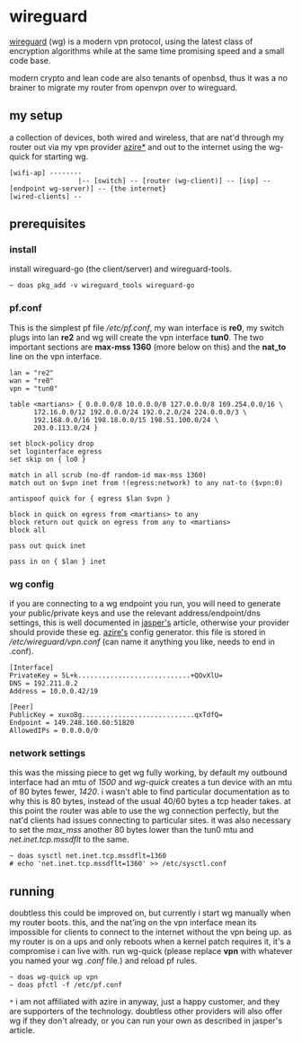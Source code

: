 # wireguard

[wireguard](https://www.wireguard.com/) (wg) is a modern vpn protocol, using the latest class of encryption algorithms while at the same time promising speed and a small code base.

modern crypto and lean code are also tenants of openbsd, thus it was a no brainer to migrate my router from openvpn over to wireguard.

## my setup

a collection of devices, both wired and wireless, that are nat'd through my router out via my vpn provider [azire\*](https://www.azirevpn.com/wireguard) and out to the internet using the wg-quick for starting wg.

```
[wifi-ap] --------
			   	 |-- [switch] -- [router (wg-client)] -- [isp] -- [endpoint wg-server)] -- {the internet}
[wired-clients] --
```

## prerequisites

### install

install wireguard-go (the client/server) and wireguard-tools.

```
~ doas pkg_add -v wireguard_tools wireguard-go
```

### pf.conf

This is the simplest pf file _/etc/pf.conf_, my wan interface is **re0**, my switch plugs into lan **re2** and wg will create the vpn interface **tun0**. The two important sections are **max-mss 1360** (more below on this) and the **nat_to** line on the vpn interface.

```
lan = "re2"
wan = "re0"
vpn = "tun0"

table <martians> { 0.0.0.0/8 10.0.0.0/8 127.0.0.0/8 169.254.0.0/16 \
      172.16.0.0/12 192.0.0.0/24 192.0.2.0/24 224.0.0.0/3 \
	  192.168.0.0/16 198.18.0.0/15 198.51.100.0/24 \
	  203.0.113.0/24 }

set block-policy drop
set loginterface egress
set skip on { lo0 }

match in all scrub (no-df random-id max-mss 1360)
match out on $vpn inet from !(egress:network) to any nat-to ($vpn:0)

antispoof quick for { egress $lan $vpn }

block in quick on egress from <martians> to any
block return out quick on egress from any to <martians>
block all

pass out quick inet

pass in on { $lan } inet
```

### wg config

if you are connecting to a wg endpoint you run, you will need to generate your public/private keys and use the relevant address/endpoint/dns settings, this is well documented in [jasper's](https://blog.jasper.la/wireguard-on-openbsd.html) article, otherwise your provider should provide these eg. [azire's](https://www.azirevpn.com/cfg/wireguard) config generator. this file is stored in _/etc/wireguard/vpn.conf_ (can name it anything you like, needs to end in .conf).

```
[Interface]
PrivateKey = 5L+k............................+QOvXlU=
DNS = 192.211.0.2
Address = 10.0.0.42/19

[Peer]
PublicKey = xuxo8g............................qxTdfQ=
Endpoint = 149.248.160.60:51820
AllowedIPs = 0.0.0.0/0

```

### network settings

this was the missing piece to get wg fully working, by default my outbound interface had an mtu of _1500_ and _wg-quick_ creates a tun device with an mtu of 80 bytes fewer, _1420_. i wasn't able to find particular documentation as to why this is 80 bytes, instead of the usual 40/60 bytes a tcp header takes. at this point the router was able to use the wg connection perfectly, but the nat'd clients had issues connecting to particular sites. it was also necessary to set the _max_mss_ another 80 bytes lower than the tun0 mtu and _net.inet.tcp.mssdflt_ to the same.

```
~ doas sysctl net.inet.tcp.mssdflt=1360
# echo 'net.inet.tcp.mssdflt=1360' >> /etc/sysctl.conf
```

## running

doubtless this could be improved on, but currently i start wg manually when my router boots. this, and the nat'ing on the vpn interface mean its impossible for clients to connect to the internet without the vpn being up. as my router is on a ups and only reboots when a kernel patch requires it, it's a compromise i can live with. run wg-quick (please replace **vpn** with whatever you named your wg _.conf_ file.) and reload pf rules.

```
~ doas wg-quick up vpn
~ doas pfctl -f /etc/pf.conf
```

`*` i am not affiliated with azire in anyway, just a happy customer, and they are supporters of the technology. doubtless other providers will also offer wg if they don't already, or you can run your own as described in jasper's article.
